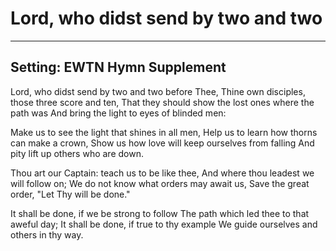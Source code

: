 # Lord, who didst send by two and two

***

## Setting: EWTN Hymn Supplement

Lord, who didst send by two and two before Thee,
Thine own disciples, those three score and ten,
That they should show the lost ones where the path was
And bring the light to eyes of blinded men:

Make us to see the light that shines in all men,
Help us to learn how thorns can make a crown,
Show us how love will keep ourselves from falling
And pity lift up others who are down.

Thou art our Captain: teach us to be like thee,
And where thou leadest we will follow on;
We do not know what orders may await us,
Save the great order, "Let Thy will be done."

It shall be done, if we be strong to follow
The path which led thee to that aweful day;
It shall be done, if true to thy example
We guide ourselves and others in thy way.